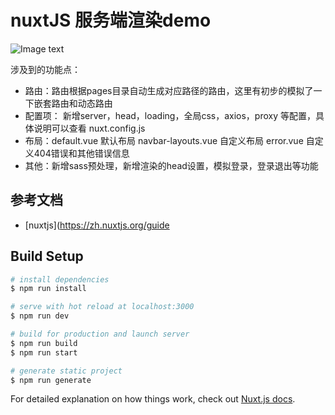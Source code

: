 # nuxtJS 服务端渲染demo

![Image text](https://github.com/hwq888/SSR-service/tree/master/static/demo.gif)

涉及到的功能点：
- 路由：路由根据pages目录自动生成对应路径的路由，这里有初步的模拟了一下嵌套路由和动态路由
- 配置项： 新增server，head，loading，全局css，axios，proxy 等配置，具体说明可以查看 nuxt.config.js
- 布局：default.vue 默认布局   navbar-layouts.vue 自定义布局   error.vue 自定义404错误和其他错误信息
- 其他：新增sass预处理，新增渲染的head设置，模拟登录，登录退出等功能

## 参考文档

- [nuxtjs](https://zh.nuxtjs.org/guide


## Build Setup

``` bash
# install dependencies
$ npm run install

# serve with hot reload at localhost:3000
$ npm run dev

# build for production and launch server
$ npm run build
$ npm run start

# generate static project
$ npm run generate
```

For detailed explanation on how things work, check out [Nuxt.js docs](https://nuxtjs.org).
